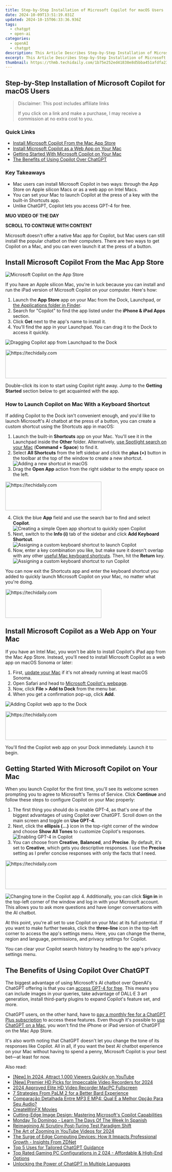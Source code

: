 ```yaml
---
title: Step-by-Step Installation of Microsoft Copilot for macOS Users
date: 2024-10-09T13:51:19.031Z
updated: 2024-10-15T06:33:36.936Z
tags:
  - chatgpt
  - open-ai
categories:
  - openAI
  - chatgpt
description: This Article Describes Step-by-Step Installation of Microsoft Copilot for macOS Users
excerpt: This Article Describes Step-by-Step Installation of Microsoft Copilot for macOS Users
thumbnail: https://thmb.techidaily.com/1b75e252ed41838e8d5bba451afdfa23d376fd0390a7d35b413d9e3199913287.jpg
---
```


## Step-by-Step Installation of Microsoft Copilot for macOS Users

>  Disclaimer: This post includes affiliate links
>
>  If you click on a link and make a purchase, I may receive a commission at no extra cost to you.
>

### Quick Links

* [Install Microsoft Copilot From the Mac App Store](https://united.elfm.net/zqobdx)
* [Install Microsoft Copilot as a Web App on Your Mac](https://arkmc.pxf.io/znergr)
* [Getting Started With Microsoft Copilot on Your Mac](https://imp.i357552.net/jzg4rq)
* [The Benefits of Using Copilot Over ChatGPT](https://modlily.sjv.io/aw92wr)

### Key Takeaways

* Mac users can install Microsoft Copilot in two ways: through the App Store on Apple silicon Macs or as a web app on Intel Macs.
* You can set your Mac to launch Copilot at the press of a key with the built-in Shortcuts app.
* Unlike ChatGPT, Copilot lets you access GPT-4 for free.

**MUO VIDEO OF THE DAY**

**SCROLL TO CONTINUE WITH CONTENT**

 Microsoft doesn't offer a native Mac app for Copilot, but Mac users can still install the popular chatbot on their computers. There are two ways to get Copilot on a Mac, and you can even launch it at the press of a button.

## Install Microsoft Copilot From the Mac App Store

![Microsoft Copilot on the App Store](https://static1.makeuseofimages.com/wordpress/wp-content/uploads/2024/02/microsoft-copilot-on-the-app-store.jpg)

 If you have an Apple silicon Mac, you're in luck because you can install and run the iPad version of Microsoft Copilot on your computer. Here's how:

1. Launch the **App Store** app on your Mac from the Dock, Launchpad, or [the Applications folder in Finder](https://www.makeuseof.com/applications-folder-mac/).
2. Search for "Copilot" to find the app listed under the **iPhone & iPad Apps** section.
3. Click **Get** next to the app's name to install it.
4. You'll find the app in your Launchpad. You can drag it to the Dock to access it quickly.

![Dragging Copilot app from Launchpad to the Dock](https://static1.makeuseofimages.com/wordpress/wp-content/uploads/2024/02/dragging-copilot-app-from-launchpad-to-the-dock.jpg)

<!-- affiliate ads begin -->
<a href="https://ephamedtechinc.pxf.io/c/5597632/2145009/26400" target="_top" id="2145009">
  <img src="//a.impactradius-go.com/display-ad/26400-2145009" border="0" alt="https://techidaily.com" width="728" height="90"/>
</a>
<img height="0" width="0" src="https://ephamedtechinc.pxf.io/i/5597632/2145009/26400" style="position:absolute;visibility:hidden;" border="0" />
<!-- affiliate ads end -->

 Double-click its icon to start using Copilot right away. Jump to the **Getting Started** section below to get acquainted with the app.

### How to Launch Copilot on Mac With a Keyboard Shortcut

 If adding Copilot to the Dock isn't convenient enough, and you'd like to launch Microsoft's AI chatbot at the press of a button, you can create a custom shortcut using the Shortcuts app in macOS:

1. Launch the built-in **Shortcuts** app on your Mac. You'll see it in the Launchpad inside the **Other** folder. Alternatively, [use Spotlight search on your Mac](http://www.makeuseof.com/spotlight-search-on-mac-beginners-guide/) (**Command + Space**) to find it.
2. Select **All Shortcuts** from the left sidebar and click the **plus (+)** button in the toolbar at the top of the window to create a new shortcut.  
![Adding a new shortcut in macOS](https://static1.makeuseofimages.com/wordpress/wp-content/uploads/2024/02/adding-a-new-shortcut-in-macos.jpg)
3. Drag the **Open App** action from the right sidebar to the empty space on the left.

<!-- affiliate ads begin -->
<a href="https://aligracehair.sjv.io/c/5597632/1885928/19272" target="_top" id="1885928">
  <img src="//a.impactradius-go.com/display-ad/19272-1885928" border="0" alt="https://techidaily.com" width="300" height="90"/>
</a>
<img height="0" width="0" src="https://aligracehair.sjv.io/i/5597632/1885928/19272" style="position:absolute;visibility:hidden;" border="0" />
<!-- affiliate ads end -->

4. Click the blue **App** field and use the search bar to find and select **Copilot**.  
![Creating a simple Open app shortcut to quickly open Copilot](https://static1.makeuseofimages.com/wordpress/wp-content/uploads/2024/02/creating-a-simple-open-app-shortcut-to-quickly-open-copilot.jpg)
5. Next, switch to the **Info (i)** tab of the sidebar and click **Add Keyboard Shortcut**.  
![Assigning a custom keyboard shortcut to launch Copilot](https://static1.makeuseofimages.com/wordpress/wp-content/uploads/2024/02/assigning-a-custom-keyboard-shortcut-to-launch-copilot.jpg)
6. Now, enter a key combination you like, but make sure it doesn't overlap with any other [useful Mac keyboard shortcuts](https://www.makeuseof.com/tag/useful-mac-osx-shortcuts-pdf/). Then, hit the **Return** key.  
![Assigning a custom keyboard shortcut to run Copilot](https://static1.makeuseofimages.com/wordpress/wp-content/uploads/2024/02/assigning-a-custom-keyboard-shortcut-to-run-copilot.jpg)

 You can now exit the Shortcuts app and enter the keyboard shortcut you added to quickly launch Microsoft Copilot on your Mac, no matter what you're doing.

<!-- affiliate ads begin -->
<a href="https://laganoo.pxf.io/c/5597632/1521325/16446" target="_top" id="1521325">
  <img src="//a.impactradius-go.com/display-ad/16446-1521325" border="0" alt="https://techidaily.com" width="300" height="90"/>
</a>
<img height="0" width="0" src="https://laganoo.pxf.io/i/5597632/1521325/16446" style="position:absolute;visibility:hidden;" border="0" />
<!-- affiliate ads end -->

## Install Microsoft Copilot as a Web App on Your Mac

 If you have an Intel Mac, you won't be able to install Copilot's iPad app from the Mac App Store. Instead, you'll need to install Microsoft Copilot as a web app on macOS Sonoma or later:

1. First, [update your Mac](https://www.makeuseof.com/tag/update-mac-software/) if it's not already running at least macOS Sonoma.
2. Open Safari and head to [Microsoft Copilot's webpage](https://copilot.microsoft.com/).
3. Now, click **File > Add to Dock** from the menu bar.
4. When you get a confirmation pop-up, click **Add**.

![Adding Copilot web app to the Dock](https://static1.makeuseofimages.com/wordpress/wp-content/uploads/2024/02/adding-copilot-web-app-to-the-dock.jpg)

<!-- affiliate ads begin -->
<a href="https://appsumo.8odi.net/c/5597632/2037355/7443" target="_top" id="2037355">
  <img src="//a.impactradius-go.com/display-ad/7443-2037355" border="0" alt="https://techidaily.com" width="728" height="90"/>
</a>
<img height="0" width="0" src="https://appsumo.8odi.net/i/5597632/2037355/7443" style="position:absolute;visibility:hidden;" border="0" />
<!-- affiliate ads end -->

 You'll find the Copilot web app on your Dock immediately. Launch it to begin.

## Getting Started With Microsoft Copilot on Your Mac

 When you launch Copilot for the first time, you'll see its welcome screen prompting you to agree to Microsoft's Terms of Service. Click **Continue** and follow these steps to configure Copilot on your Mac properly:

1. The first thing you should do is enable GPT-4, as that's one of the biggest advantages of using Copilot over ChatGPT. Scroll down on the main screen and toggle on **Use GPT-4**.
2. Next, click the **ellipsis (...)** icon in the top-right corner of the window and choose **Show All Tones** to customize Copilot's responses.  
![Enabling GPT-4 in Copilot](https://static1.makeuseofimages.com/wordpress/wp-content/uploads/2024/02/enabling-gpt-4-in-copilot.jpg)
3. You can choose from **Creative**, **Balanced**, and **Precise**. By default, it's set to **Creative**, which gets you descriptive responses. I use the **Precise** setting as I prefer concise responses with only the facts that I need.  

<!-- affiliate ads begin -->
<a href="https://appsumo.8odi.net/c/5597632/2130885/7443" target="_top" id="2130885">
  <img src="//a.impactradius-go.com/display-ad/7443-2130885" border="0" alt="https://techidaily.com" width="600" height="90"/>
</a>
<img height="0" width="0" src="https://appsumo.8odi.net/i/5597632/2130885/7443" style="position:absolute;visibility:hidden;" border="0" />
<!-- affiliate ads end -->

![Changing tone in the Copilot app](https://static1.makeuseofimages.com/wordpress/wp-content/uploads/2024/02/changing-tone-in-the-copilot-app.jpg)
4. Additionally, you can click **Sign in** in the top-left corner of the window and log in with your Microsoft account. This allows you to ask more questions and have longer conversations with the AI chatbot.

 At this point, you're all set to use Copilot on your Mac at its full potential. If you want to make further tweaks, click the **three-line** icon in the top-left corner to access the app's settings menu. Here, you can change the theme, region and language, permissions, and privacy settings for Copilot.

 You can clear your Copilot search history by heading to the app's privacy settings menu.

## The Benefits of Using Copilot Over ChatGPT

 The biggest advantage of using Microsoft's AI chatbot over OpenAI's ChatGPT offering is that you can [access GPT-4 for free](https://www.makeuseof.com/ways-access-gpt-4-free/). This means you can include images in your queries, take advantage of DALL·E 3 art generation, install third-party plugins to expand Copilot's feature set, and more.

 ChatGPT users, on the other hand, have to [pay a monthly fee for a ChatGPT Plus subscription](https://www.makeuseof.com/chatgpt-plus-subscription-worth-it/) to access these features. Even though it's possible to [use ChatGPT on a Mac](https://www.makeuseof.com/how-to-use-chatgpt-mac/), you won't find the iPhone or iPad version of ChatGPT on the Mac App Store.

 It's also worth noting that ChatGPT doesn't let you change the tone of its responses like Copilot. All in all, if you want the best AI chatbot experience on your Mac without having to spend a penny, Microsoft Copilot is your best bet—at least for now.

</article

<ins class="adsbygoogle"
     style="display:block"
     data-ad-format="autorelaxed"
     data-ad-client="ca-pub-7571918770474297"
     data-ad-slot="1223367746"></ins>

<ins class="adsbygoogle"
     style="display:block"
     data-ad-client="ca-pub-7571918770474297"
     data-ad-slot="8358498916"
     data-ad-format="auto"
     data-full-width-responsive="true"></ins>

<span class="atpl-alsoreadstyle">Also read:</span>
<div><ul>
<li><a href="https://youtube-tips.techidaily.com/n-2024-attract-1000-viewers-quickly-on-youtube/"><u>[New] In 2024, Attract 1,000 Viewers Quickly on YouTube</u></a></li>
<li><a href="https://screen-capture.techidaily.com/new-premier-hd-picks-for-impeccable-video-recorders-for-2024/"><u>[New] Premier HD Picks for Impeccable Video Recorders for 2024</u></a></li>
<li><a href="https://screen-video-capture.techidaily.com/2024-approved-elite-hd-video-recorder-macpc-fullscreen/"><u>2024 Approved Elite HD Video Recorder MacPC Fullscreen</u></a></li>
<li><a href="https://tech-savvy.techidaily.com/7-strategies-from-palm-2-for-a-better-bard-experience/"><u>7 Strategies From PaLM 2 for a Better Bard Experience</u></a></li>
<li><a href="https://blog-min.techidaily.com/comparacao-detalhada-entre-mp3-e-mp4-qual-e-a-melhor-opcao-para-seu-audio/"><u>Comparação Detalhada Entre MP3 E MP4: Qual É a Melhor Opção Para Seu Audio?</u></a></li>
<li><a href="https://fox-access.techidaily.com/createwinfx-movies/"><u>CreateWinFX Movies</u></a></li>
<li><a href="https://tech-savvy.techidaily.com/cutting-edge-image-design-mastering-microsofts-copilot-capabilities/"><u>Cutting-Edge Image Design: Mastering Microsoft's Copilot Capabilities</u></a></li>
<li><a href="https://mondly-stories.techidaily.com/1719578813837-monday-to-domingo-learn-the-days-of-the-week-in-spanish/"><u>Monday To Domingo - Learn The Days Of The Week In Spanish</u></a></li>
<li><a href="https://tech-savvy.techidaily.com/reimagining-ai-scrutiny-post-turing-test-paradigm-shift/"><u>Reimagining AI Scrutiny Post-Turing Test Paradigm Shift</u></a></li>
<li><a href="https://fox-info.techidaily.com/the-art-of-zooming-in-youtube-videos-for-2024/"><u>The Art of Zooming in YouTube Videos for 2024</u></a></li>
<li><a href="https://app-tips.techidaily.com/the-surge-of-edge-computing-devices-how-it-impacts-professional-growth-insights-from-zdnet/"><u>The Surge of Edge Computing Devices: How It Impacts Professional Growth - Insights From ZDNet</u></a></li>
<li><a href="https://tech-savvy.techidaily.com/top-5-uses-for-tailored-chatgpt-guidance/"><u>Top 5 Uses for Tailored ChatGPT Guidance</u></a></li>
<li><a href="https://audio-shaping.techidaily.com/top-rated-gaming-pc-configurations-in-2-024-affordable-and-high-end-options/"><u>Top Rated Gaming PC Configurations in 2 024 - Affordable & High-End Options</u></a></li>
<li><a href="https://tech-savvy.techidaily.com/unlocking-the-power-of-chatgpt-in-multiple-languages/"><u>Unlocking the Power of ChatGPT in Multiple Languages</u></a></li>
</ul></div>

